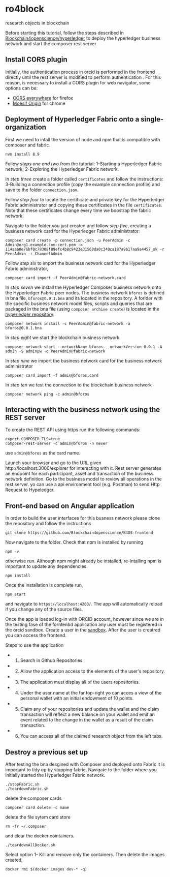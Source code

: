 # ro4block
research objects in blockchain

Before starting this tutorial, follow the steps described in [Blockchain4openscience/hyperledger](https://github.com/Blockchain4openscience/hyperledger) to deploy the hyperledger business network and start the composer rest server

## Install CORS plugin

Initially, the authentication process in orcid is performed in the frontend directly until the rest server is modified to perform authentication . For this reason, is necessary to install a CORS plugin for web navigator, some options can be:

* [CORS everywhere](https://addons.mozilla.org/es/firefox/addon/cors-everywhere/) for firefox
* [Moesif Origin](https://chrome.google.com/webstore/detail/moesif-origin-cors-change/digfbfaphojjndkpccljibejjbppifbc) for chrome

## Deployment of Hyperledger Fabric onto a single-organization  

First we need to intall the version of node and npm that is compatible with composer and fabric.
`````
nvm install 8.9
`````
Follow *steps one and two* from the tutorial: 1-Starting a Hyperledger Fabric network; 2-Exploring the Hyperledger Fabric network.

In *step three* create a folder called `certificates` and follow the instructions:
3-Building a connection profile (copy the example connection profile) and save to the folder `connection.json`.

Follow *step four* to locate the certificate and private key for the Hyperledger Fabric administrator and copying these certificates in the file `certificates`. Note that these certificates change every time we boostrap the fabric network.

Navigate to the folder you just created and follow *step five*, creating a business network card for the Hyperledger Fabric administrator:
`````
composer card create -p connection.json -u PeerAdmin -c Admin@org1.example.com-cert.pem -k 114aab0e76bf0c78308f89efc4b8c9423e31568da0c340ca187a9b17aa9a4457_sk -r PeerAdmin -r ChannelAdmin
`````
Follow *step six* to import the business network card for the Hyperledger Fabric administrator,
`````
composer card import -f PeerAdmin@fabric-network.card
`````
In *step seven* we install the Hyperledger Composer business network onto the Hyperledger Fabric peer nodes. The business network `bforos` is defined in bna file, `bforos@0.0.1.bna` and its located in the repository. A forlder with the specific business network model files, scripts and queries that are packaged in the bna file (using `composer archive create`) is located in the [hyperledger repository](https://github.com/Blockchain4openscience/hyperledger/tree/master/bforos3). 
`````
composer network install -c PeerAdmin@fabric-network -a bforos@0.0.1.bna
`````
In *step eight* we start the blockchain business network
`````
composer network start --networkName bforos --networkVersion 0.0.1 -A admin -S adminpw -c PeerAdmin@fabric-network
`````
In *step nine* we import the business network card for the business network administrator
`````
composer card import -f admin@bforos.card
`````
In *step ten* we test the connection to the blockchain business network
`````
composer network ping -c admin@bforos
`````

## Interacting with the business network using the REST server 

To create the REST API using https run the following commands: 
`````
export COMPOSER_TLS=true
composer-rest-server -c admin@bforos -n never 
`````
use `admin@bforos` as the card name.

Launch your browser and go to the URL given http://localhost:3000/explorer for interacting with it. Rest server generates an endpoint for each participant, asset and transaction of the business network definition. Go to the business model to review all operations in the rest server. yo can use a api environment tool (e.g. Postman) to send Http Request to Hypeledger.

## Front-end based on Angular application

In order to build the user interfaces for this busness network please clone the repository and follow the instructions

`````
git clone https://github.com/Blockchain4openscience/B4OS-frontend
`````
Now navigate to the folder. Check that npm is installed by running
`````
npm -v
`````
otherwise run. Although npm might already be installed, re-intalling npm is important to update any dependencies.
`````
npm install
`````
Once the installation is complete run,
`````
npm start
`````
and navigate to `https://localhost:4200/`. The app will automatically reload if you change any of the source files. 

Once the app is loaded log-in with ORCID account, however since we are in the testing fase of the forntenbd application any user must be registered in the orcid sandbox. Create a user in the [sandbox](https://sandbox.orcid.org/). After the user is creatred you can access the frontend. 

Steps to use the application
* 1. Search in Github Repositories
* 2. Allow the application access to the elements of the user's repository.
* 3. The application must display all of the users repositories.
* 4. Under the user name at the far top-right yo can acces a view of the personal wallet with an initial endowment of 10 points.
* 5. Claim any of your repositories and update the wallet and the claim transaction will reflect a new balance on your wallet and emit an event related to the change in the wallet as a result of the claim transaction. 
* 6. You can access all of the claimed research object from the left tabs.


## Destroy a previous set up
After testing the bna desgined with Composer and deployed onto Fabric it is important to tidy up by stopping fabric. Navigate to the folder where you initially started the Hyperledger Fabric network.

`````
./stopFabric.sh
./teardownFabric.sh
`````
delete the composer cards
`````
composer card delete -c name
`````
delete the file sytem card store
`````
rm -fr ~/.composer
`````
and clear the docker cointainers.

`````
./teardownAllDocker.sh
`````
Select option 1- Kill and remove only the containers. Then delete the images created, 
`````
docker rmi $(docker images dev-* -q)
`````
